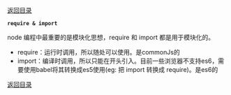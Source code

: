 [返回目录](../原生JS.md)

**` require & import `**

  node 编程中最重要的是模块化思想，require 和 import 都是用于模块化的。
  - require：运行时调用，所以随处可以使用。是commonJs的
  - import：编译时调用，所以只能在开头引入。目前一些浏览器不支持es6，需要使用babel将其转换成es5使用(eg: 把 import 转换成 require)。是es6的










[返回目录](../原生JS.md)
